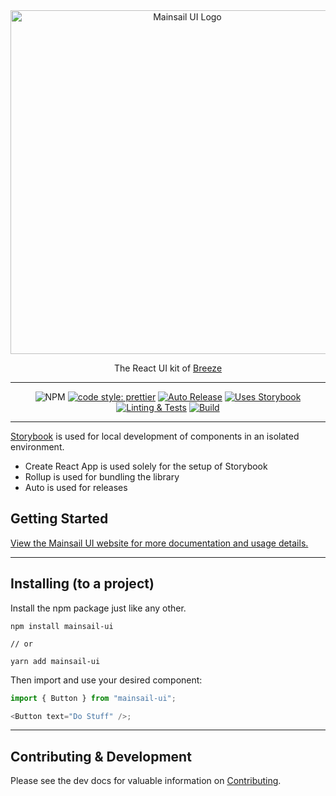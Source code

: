 <div align="center">
  <img
    src="src/assets/img/mainsail-ui.svg"
    alt="Mainsail UI Logo"
    width="550px"
    padding="40px"
  />
  <br />
  <p>The React UI kit of <a href="https://www.breezechms.com/">Breeze</a></p>
</div>

---

<div align="center">

![NPM](https://img.shields.io/npm/v/mainsail-ui?color=%23006fba)
[![code style: prettier](https://img.shields.io/badge/code_style-prettier-ff69b4.svg?style=flat-square)](https://github.com/prettier/prettier)
[![Auto Release](https://img.shields.io/badge/release-auto.svg?colorA=888888&colorB=9B065A&label=auto)](https://github.com/intuit/auto)
[![Uses Storybook](https://raw.githubusercontent.com/storybookjs/brand/master/badge/badge-storybook.svg)](https://storybook.js.org/)
[![Linting & Tests](https://github.com/BreezeChMS/mainsail-ui/actions/workflows/test.yml/badge.svg)](https://github.com/BreezeChMS/mainsail-ui/actions/workflows/test.yml)
[![Build](https://github.com/BreezeChMS/mainsail-ui/actions/workflows/mainsail-build.yml/badge.svg?event=push)](https://github.com/BreezeChMS/mainsail-ui/actions/workflows/mainsail-build.yml)
  
</div>

---

[Storybook](https://storybook.js.org/) is used for local development of components in an isolated environment.

-   Create React App is used solely for the setup of Storybook
-   Rollup is used for bundling the library
-   Auto is used for releases

## Getting Started

[View the Mainsail UI website for more documentation and usage details.](https://mainsail-ui.com/docs/intro)

---

## Installing (to a project)

Install the npm package just like any other.

```
npm install mainsail-ui

// or

yarn add mainsail-ui
```

Then import and use your desired component:

```js
import { Button } from "mainsail-ui";

<Button text="Do Stuff" />;
```

---

## Contributing & Development

Please see the dev docs for valuable information on [Contributing](https://mainsail-ui.com/docs/development/getting-started).
